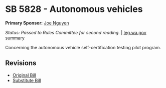 # SB 5828 - Autonomous vehicles
**Primary Sponsor:** [Joe Nguyen](/person/leg/nguyen_jo.md)

*Status: Passed to Rules Committee for second reading.* | [leg.wa.gov summary](https://app.leg.wa.gov/billsummary?BillNumber=5828&Year=2021)

Concerning the autonomous vehicle self-certification testing pilot program.

## Revisions
* [Original Bill](1/)
* [Substitute Bill](S/)